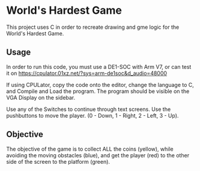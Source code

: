# World's Hardest Game 
This project uses C in order to recreate drawing and gme logic for the World's Hardest Game.

## Usage
In order to run this code, you must use a DE1-SOC with Arm V7, or can test it on https://cpulator.01xz.net/?sys=arm-de1soc&d_audio=48000

If using CPULator, copy the code onto the editor, change the language to C, and Compile and Load the program. The program should be visible on the VGA Display on the sidebar.

Use any of the Switches to continue through text screens. Use the pushbuttons to move the player. (0 - Down, 1 - Right, 2 - Left, 3 - Up).

## Objective
The objective of the game is to collect ALL the coins (yellow), while avoiding the moving obstacles (blue), and get the player (red) to the other side of the screen to the platform (green).